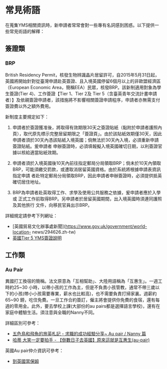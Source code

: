 # 常見術語
在蒐集YMS相關資訊時，新申請者常常會對一些專有名詞感到困惑。以下提供一些常見術語的解釋：

## 簽證類
### BRP
British Residency Permit，核發生物辨識晶片居留許可，自2015年5月31日起，英國將開始針對從臺灣申請赴英簽證、且入境英國停留6個月以上的非歐盟經濟區（European Economic Area，簡稱EEA）民眾，核發BRP。該新制適用對象為學生簽證(Tier 4)、工作簽證【Tier 1、Tier 2及 Tier 5（含臺英青年交流計畫申請者）】及依親簽證申請者，該措施將不影響相關簽證申請程序，申請者亦無需支付簽證費以外之額外費用。

新制度主要規定如下：
  1. 申請者於簽證獲准後，將取得有效期限30天之簽證貼紙（黏附於申請者護照內頁），取代原先標示完整居留期限之「簽證頁」。由於該貼紙效期僅30天，因此申請者須於30天內憑該貼紙入境英國；倘無法於30天內入境，必須重新申請簽證貼紙。爰申請者 申辦簽證時，必須填報擬入境英國確切日期，以利簽證官據以核給適當貼紙效期。

  2. 申請者須於入境英國後10天內前往指定郵局分局領取BRP；倘未於10天內領取 BRP，可能須繳交罰款，或遭取消居留英國資格。由於系統將根據申請表資訊指定申請 者赴特定郵局分局領取BRP，因此申請者申辦簽證時，必須提供抵英確切居住地址。

  3. BRP為申請者赴英取得工作、求學及使用公共服務之依據，爰申請者應於入學或 正式工作前取得BRP。另申請者於居留英國期間，出入境英國時須連同護照及其他旅行 文件，向移民官員出示BRP。

詳細規定請參考下列網址：
  - [英國貿易文化辦事處新聞](https://www.gov.uk/government/world-location- news/294626.zh-tw)
  - [英國Tier 5 YMS簽證說明](https://www.gov.uk/tier-5-youth-mobility/apply)


## 工作類
### Au Pair
異國打工換宿的簡稱。法文原意為「互相幫助」、大陸用語稱為「互惠生」。一週工時約25~30 小時，以帶小孩的工作為主，但是不負責小孩管教，通常不帶三歲以下的小孩(帶小小孩需要專業，薪水也比較高)，也不需要負責打掃家裏。週薪約 65~90 鎊，吃住免費。一旦工作合約簽訂，僱主將會提供你免費的食宿，還有每週的零用金。此外，要去學校上課(大部份的au pairs都是選擇語言學校)，還有在家庭中體驗生活。須注意與全職的Nanny不同。

詳細區別可參考：
- [五色鳥和飛魚的旅英札記 - 求職的成功經驗分享~ Au pair / Nanny 篇](http://haofeng.pixnet.net/blog/post/246458-%E6%B1%82%E8%81%B7%E7%9A%84%E6%88%90%E5%8A%9F%E7%B6%93%E9%A9%97%E5%88%86%E4%BA%AB~-au-pair---nanny-%E7%AF%87)
- [哈蒂 大笑一定要拍手 - 【倒數日子去英國】原來這就是互惠生(au-pair)](http://heiditraveler.pixnet.net/blog/post/44882347-%E3%80%90%E5%80%92%E6%95%B8%E6%97%A5%E5%AD%90%E5%8E%BB%E8%8B%B1%E5%9C%8B%E3%80%91%E5%8E%9F%E4%BE%86%E9%80%99%E5%B0%B1%E6%98%AF%E4%BA%92%E6%83%A0%E7%94%9F(au-pair))

英國Au pair仲介資訊可參考：
- [到英國當保姆](http://mandarinaupair.blogspot.tw/)
